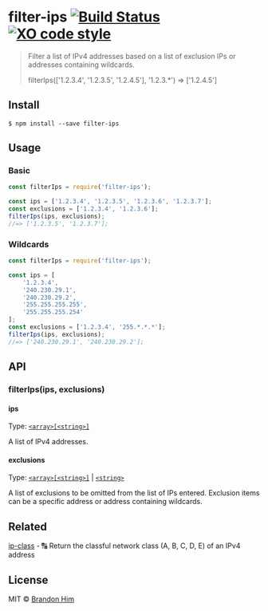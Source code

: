 # filter-ips [![Build Status](https://img.shields.io/travis/brh55/filter-ips.svg?style=flat-square)](https://travis-ci.org/brh55/filter-ips) [![XO code style](https://img.shields.io/badge/code_style-XO-5ed9c7.svg?style=flat-square)](https://github.com/sindresorhus/xo)

> Filter a list of IPv4 addresses based on a list of exclusion IPs or addresses containing wildcards.
>
> filterIps(['1.2.3.4', '1.2.3.5', '1.2.4.5'], '1.2.3.*') => ['1.2.4.5']


## Install

```
$ npm install --save filter-ips
```

## Usage
### Basic
```js
const filterIps = require('filter-ips');

const ips = ['1.2.3.4', '1.2.3.5', '1.2.3.6', '1.2.3.7'];
const exclusions = ['1.2.3.4', '1.2.3.6'];
filterIps(ips, exclusions);
//=> ['1.2.3.5', '1.2.3.7'];
```

### Wildcards
```js
const filterIps = require('filter-ips');

const ips = [
	'1.2.3.4',
	'240.230.29.1',
	'240.230.29.2',
	'255.255.255.255',
	'255.255.255.254'
];
const exclusions = ['1.2.3.4', '255.*.*.*'];
filterIps(ips, exclusions);
//=> ['240.230.29.1', '240.230.29.2'];
```

## API

### filterIps(ips, exclusions)

#### ips

Type: [`<array>[<string>]`](https://developer.mozilla.org/en-US/docs/Web/JavaScript/Data_structures#Indexed_collections_Arrays_and_typed_Arrays)

A list of IPv4 addresses.

#### exclusions

Type: [`<array>[<string>]`](https://developer.mozilla.org/en-US/docs/Web/JavaScript/Data_structures#Indexed_collections_Arrays_and_typed_Arrays) | [`<string>`](https://developer.mozilla.org/en-US/docs/Web/JavaScript/Data_structures#String_type)

A list of exclusions to be omitted from the list of IPs entered. Exclusion items can be a specific address or address containing wildcards.

## Related

[ip-class](https://github.com/brh55/ip-class) - :capital_abcd: Return the classful network class (A, B, C, D, E) of an IPv4 address

## License

MIT © [Brandon Him](https://github.com/brh55)
